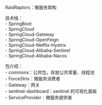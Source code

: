 RaidRaptors：微服务架构<br>

技术栈：<br>
    - SpringBoot<br>
    - SpringCloud<br>
    - SpringCloud-Gateway<br>
    - SpringCloud-OpenFeign<br>
    - SpringCloud-Netflix-Hystrix<br>
    - SpringCloud-Alibaba-Sentinel<br>
    - SpringCloud-Alibaba-Nacos<br>

包介绍：<br>
    - commons：公共包，存放公共常量、线程池<br>
    - ForceStrix：微服务消费者<br>
    - Gateway：网关<br>
    - sentinel-dashboard：sentinel 的可视化面板<br>
    - ServiceProvider：微服务提供者<br>
